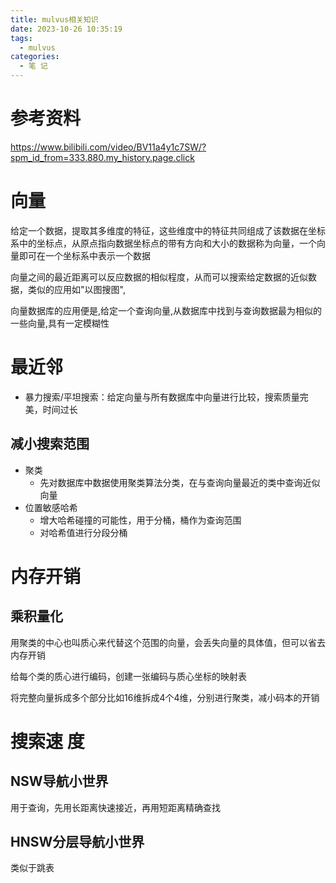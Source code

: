 ```yaml
---
title: mulvus相关知识
date: 2023-10-26 10:35:19
tags:
  - mulvus
categories:
  - 笔 记
---
```


# 参考资料

https://www.bilibili.com/video/BV11a4y1c7SW/?spm_id_from=333.880.my_history.page.click

# 向量

给定一个数据，提取其多维度的特征，这些维度中的特征共同组成了该数据在坐标系中的坐标点，从原点指向数据坐标点的带有方向和大小的数据称为向量，一个向量即可在一个坐标系中表示一个数据

向量之间的最近距离可以反应数据的相似程度，从而可以搜索给定数据的近似数据，类似的应用如"以图搜图", 

向量数据库的应用便是,给定一个查询向量,从数据库中找到与查询数据最为相似的一些向量,具有一定模糊性

# 最近邻

- 暴力搜索/平坦搜索：给定向量与所有数据库中向量进行比较，搜索质量完美，时间过长

## 减小搜索范围

- 聚类
    - 先对数据库中数据使用聚类算法分类，在与查询向量最近的类中查询近似向量
- 位置敏感哈希
    - 增大哈希碰撞的可能性，用于分桶，桶作为查询范围
    - 对哈希值进行分段分桶

# 内存开销

## 乘积量化

用聚类的中心也叫质心来代替这个范围的向量，会丢失向量的具体值，但可以省去内存开销

给每个类的质心进行编码，创建一张编码与质心坐标的映射表

将完整向量拆成多个部分比如16维拆成4个4维，分别进行聚类，减小码本的开销

# 搜索速 度

## NSW导航小世界

用于查询，先用长距离快速接近，再用短距离精确查找

## HNSW分层导航小世界

类似于跳表